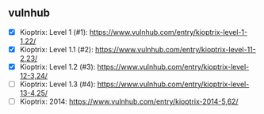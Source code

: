 ## vulnhub

- [x] Kioptrix: Level 1 (#1): https://www.vulnhub.com/entry/kioptrix-level-1-1,22/
- [x] Kioptrix: Level 1.1 (#2): https://www.vulnhub.com/entry/kioptrix-level-11-2,23/
- [x] Kioptrix: Level 1.2 (#3): https://www.vulnhub.com/entry/kioptrix-level-12-3,24/
- [ ] Kioptrix: Level 1.3 (#4): https://www.vulnhub.com/entry/kioptrix-level-13-4,25/
- [ ] Kioptrix: 2014: https://www.vulnhub.com/entry/kioptrix-2014-5,62/